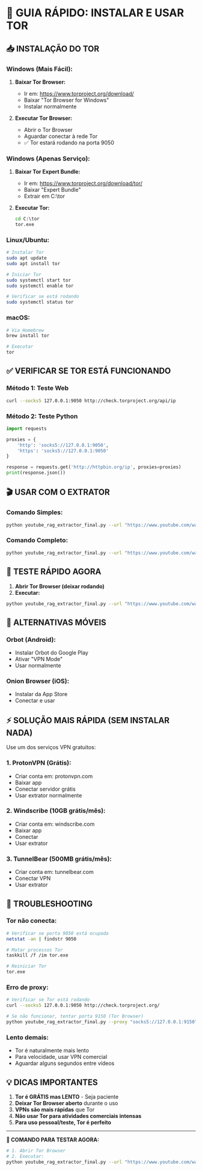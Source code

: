 # 🧅 GUIA RÁPIDO: INSTALAR E USAR TOR

## 📥 **INSTALAÇÃO DO TOR**

### **Windows (Mais Fácil):**

1. **Baixar Tor Browser:**
   - Ir em: https://www.torproject.org/download/
   - Baixar "Tor Browser for Windows"
   - Instalar normalmente

2. **Executar Tor Browser:**
   - Abrir o Tor Browser
   - Aguardar conectar à rede Tor
   - ✅ Tor estará rodando na porta 9050

### **Windows (Apenas Serviço):**

1. **Baixar Tor Expert Bundle:**
   - Ir em: https://www.torproject.org/download/tor/
   - Baixar "Expert Bundle"
   - Extrair em C:\tor

2. **Executar Tor:**
   ```cmd
   cd C:\tor
   tor.exe
   ```

### **Linux/Ubuntu:**
```bash
# Instalar Tor
sudo apt update
sudo apt install tor

# Iniciar Tor
sudo systemctl start tor
sudo systemctl enable tor

# Verificar se está rodando
sudo systemctl status tor
```

### **macOS:**
```bash
# Via Homebrew
brew install tor

# Executar
tor
```

## ✅ **VERIFICAR SE TOR ESTÁ FUNCIONANDO**

### **Método 1: Teste Web**
```bash
curl --socks5 127.0.0.1:9050 http://check.torproject.org/api/ip
```

### **Método 2: Teste Python**
```python
import requests

proxies = {
    'http': 'socks5://127.0.0.1:9050',
    'https': 'socks5://127.0.0.1:9050'
}

response = requests.get('http://httpbin.org/ip', proxies=proxies)
print(response.json())
```

## 🎬 **USAR COM O EXTRATOR**

### **Comando Simples:**
```bash
python youtube_rag_extractor_final.py --url "https://www.youtube.com/watch?v=ff89oHwvNsM" --tor
```

### **Comando Completo:**
```bash
python youtube_rag_extractor_final.py --url "https://www.youtube.com/watch?v=ff89oHwvNsM" --proxy "socks5://127.0.0.1:9050" --folder "teste_tor"
```

## 🚀 **TESTE RÁPIDO AGORA**

1. **Abrir Tor Browser (deixar rodando)**
2. **Executar:**
```bash
python youtube_rag_extractor_final.py --url "https://www.youtube.com/watch?v=ff89oHwvNsM" --tor --folder "teste_tor_funcionando"
```

## 📱 **ALTERNATIVAS MÓVEIS**

### **Orbot (Android):**
- Instalar Orbot do Google Play
- Ativar "VPN Mode"
- Usar normalmente

### **Onion Browser (iOS):**
- Instalar da App Store
- Conectar e usar

## ⚡ **SOLUÇÃO MAIS RÁPIDA (SEM INSTALAR NADA)**

Use um dos serviços VPN gratuitos:

### **1. ProtonVPN (Grátis):**
- Criar conta em: protonvpn.com
- Baixar app
- Conectar servidor grátis
- Usar extrator normalmente

### **2. Windscribe (10GB grátis/mês):**
- Criar conta em: windscribe.com
- Baixar app
- Conectar
- Usar extrator

### **3. TunnelBear (500MB grátis/mês):**
- Criar conta em: tunnelbear.com
- Conectar VPN
- Usar extrator

## 🔧 **TROUBLESHOOTING**

### **Tor não conecta:**
```bash
# Verificar se porta 9050 está ocupada
netstat -an | findstr 9050

# Matar processos Tor
taskkill /f /im tor.exe

# Reiniciar Tor
tor.exe
```

### **Erro de proxy:**
```bash
# Verificar se Tor está rodando
curl --socks5 127.0.0.1:9050 http://check.torproject.org/

# Se não funcionar, tentar porta 9150 (Tor Browser)
python youtube_rag_extractor_final.py --proxy "socks5://127.0.0.1:9150" --url "VIDEO"
```

### **Lento demais:**
- Tor é naturalmente mais lento
- Para velocidade, usar VPN comercial
- Aguardar alguns segundos entre vídeos

## 💡 **DICAS IMPORTANTES**

1. **Tor é GRÁTIS mas LENTO** - Seja paciente
2. **Deixar Tor Browser aberto** durante o uso
3. **VPNs são mais rápidas** que Tor
4. **Não usar Tor para atividades comerciais intensas**
5. **Para uso pessoal/teste, Tor é perfeito**

---

**🎯 COMANDO PARA TESTAR AGORA:**
```bash
# 1. Abrir Tor Browser
# 2. Executar:
python youtube_rag_extractor_final.py --url "https://www.youtube.com/watch?v=ff89oHwvNsM" --tor --folder "meu_teste_tor"
```
